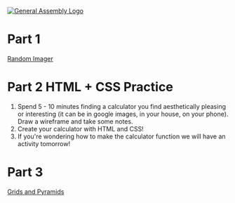 [![General Assembly Logo](/ga_cog.png)](https://generalassemb.ly)

# Part 1
[Random Imager](https://git.generalassemb.ly/Software-Engineering-Immersive-Remote/SEIR-Waverider/blob/master/unit_1/w03d02/student_labs/random_imager.md)

# Part 2 HTML + CSS Practice
1. Spend 5 - 10 minutes finding a calculator you find aesthetically pleasing or interesting (it can be in google images, in your house, on your phone). Draw a wireframe and take some notes.
1. Create your calculator with HTML and CSS!
1. If you're wondering how to make the calculator function we will have an activity tomorrow!


# Part 3
[Grids and Pyramids](https://git.generalassemb.ly/Software-Engineering-Immersive-Remote/SEIR-Waverider/blob/master/unit_1/w03d02/student_labs/grids_and_pyramids.md)



